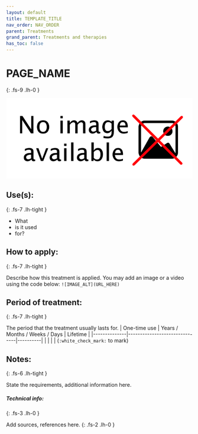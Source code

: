 ```yaml
---
layout: default
title: TEMPLATE_TITLE
nav_order: NAV_ORDER
parent: Treatments
grand_parent: Treatments and therapies
has_toc: false
---
```


# PAGE_NAME
{: .fs-9 .lh-0 }

![IMAGE_ALT](../assets/NoImage.png)

## Use(s):
{: .fs-7 .lh-tight }

- What
- is it used
- for?

## How to apply:
{: .fs-7 .lh-tight }

Describe how this treatment is applied. You may add an image or a video using the code below:
`![IMAGE_ALT](URL_HERE)`

## Period of treatment:
{: .fs-7 .lh-tight }

The period that the treatment usually lasts for.
| One-time use | Years / Months / Weeks / Days | Lifetime |
|--------------|-------------------------------|----------|
|              |                               |          |
(`:white_check_mark:` to mark)

## Notes:
{: .fs-6 .lh-tight }

State the requirements, additional information here.

##### Technical info:
{: .fs-3 .lh-0 }

Add sources, references here.
{: .fs-2 .lh-0 }